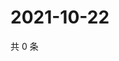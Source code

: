 # 2021-10-22

共 0 条

<!-- BEGIN -->
<!-- 最后更新时间 Fri Oct 22 2021 07:15:17 GMT+0800 (China Standard Time) -->

<!-- END -->

